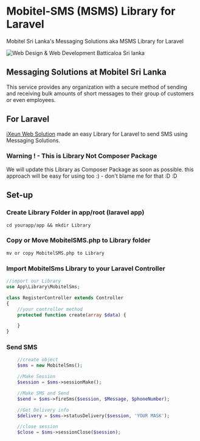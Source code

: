 # Mobitel-SMS (MSMS) Library for Laravel
Mobitel Sri Lanka's Messaging Solutions aka MSMS Library for Laravel

![Web Design & Web Development Batticaloa Sri lanka](https://raw.githubusercontent.com/joeljerushan/Mobitel-SMS/master/ixeun_mobitel_msms.jpg "Web Design & Web Development Batticaloa Sri lanka")



## Messaging Solutions at Mobitel Sri Lanka
This service provides any organization with a secure method of sending and receiving bulk amounts of short messages to their group of customers or even employees.

## For Laravel
[iXeun Web Solution](https://www.ixeun.com/) made an easy Library for Laravel to send SMS using Messaging Solutions.  

### Warning ! - This is Library Not Composer Package 
We will update this Library as Composer Package as soon as possible. this approach will be easy for using too :) - don't blame me for that :D :D 

## Set-up
### Create Library Folder in app/root (laravel app)

`cd yourapp/app && mkdir Library`

### Copy or Move MobitelSMS.php to Library folder 

`mv or copy MobitelSMS.php to Library`

### Import MobitelSms Library to your Laravel Controller

```php
//import our Library
use App\Library\MobitelSms;

class RegisterController extends Controller
{
    //your controller method 
    protected function create(array $data) {

    }
}
```

### Send SMS

```php
    //create object 
    $sms = new MobitelSms(); 

    //Make Session
    $session = $sms->sessionMake(); 

    //Make SMS and Send 
    $send = $sms->fireSms($session, $Message, $phoneNumber);

    //Get Delivery info 
    $delivery = $sms->statusDelivery($session, 'YOUR MASK');

    //close session
    $close = $sms->sessionClose($session);
```
